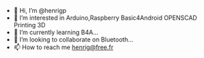 - 👋 Hi, I’m @henrigp
- 👀 I’m interested in Arduino,Raspberry Basic4Android OPENSCAD Printing 3D
- 🌱 I’m currently learning B4A...
- 💞️ I’m looking to collaborate on Bluetooth...
- 📫 How to reach me henrig@free.fr

<!---
henrigp/henrigp is a ✨ special ✨ repository because its `README.md` (this file) appears on your GitHub profile.
You can click the Preview link to take a look at your changes.
--->
